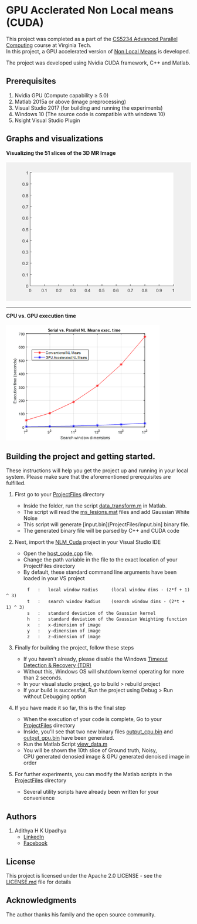 # GPU Acclerated Non Local means (CUDA)

This project was completed as a part of the [CS5234 Advanced Parallel Computing](https://www.cs.vt.edu/graduate/courses/CS5234) course at Virginia Tech.<br/>
In this project, a GPU accelerated version of [Non Local Means](Non%20Local%20Means%20Paper.pdf) is developed.

The project was developed using Nvidia CUDA framework, C++ and Matlab.

## Prerequisites

1. Nvidia GPU (Compute capability ≥ 5.0)
2. Matlab 2015a or above (image preprocessing)
3. Visual Studio 2017 (for building and running the experiments)
4. Windows 10 (The source code is compatible with windows 10)
5. Nsight Visual Studio Plugin

## Graphs and visualizations

<strong>Visualizing the 51 slices of the 3D MR Image</strong><br/><br/>
<img src="https://github.com/hkuadithya/GPU-non-local-means/blob/master/Extras/myfile.gif" width="600">
<br/><hr/>
<strong>CPU vs. GPU execution time</strong><br/><br/>
![Graphical representation](Extras/GPU_vs_CPU.png)
<br/>

## Building the project and getting started.

These instructions will help you get the project up and running in your local system. 
Please make sure that the aforementioned prerequisites are fulfilled.

1. First go to your [ProjectFiles](ProjectFiles) directory
	- Inside the folder, run the script [data_transform.m](ProjectFiles/data_transform.m) in Matlab.
	- The script will read the [ms_lesions.mat](ProjectFiles/ms_lesions.m) files and add Gaussian White Noise
	- This script will generate [input.bin](ProjectFiles/input.bin] binary file.
	- The generated binary file will be parsed by C++ and CUDA code

2. Next, import the [NLM_Cuda](NLM_Cuda) project in your Visual Studio IDE 
	- Open the [host_code.cpp](NLM_Cuda/NLM_Cuda/host_code.cpp) file.
	- Change the path variable in the file to the exact location of your ProjectFiles directory
	- By default, these standard command line arguments have been loaded in your VS project

```
		f	:	local window Radius 	(local window dims - (2*f + 1) ^ 3)
		t	:	search window Radius	(search window dims - (2*t + 1) ^ 3)
		s	:	standard deviation of the Gaussian kernel
		h	:	standard deviation of the Gaussian Weighting function
		x	:	x-dimension of image
		y	:	y-dimension of image
		z	:	z-dimension of image
```
	
3. Finally for building the project, follow these steps
	- If you haven't already, please disable the Windows [Timeout Detection & Recovery (TDR)](http://developer.download.nvidia.com/NsightVisualStudio/2.2/Documentation/UserGuide/HTML/Content/Timeout_Detection_Recovery.htm)
	- Without this, Windows OS will shutdown kernel operating for more than 2 seconds.
	- In your visual studio project, go to build > rebuild project
	- If your build is successful, Run the project using Debug > Run without Debugging option

4. If you have made it so far, this is the final step
	- When the execution of your code is complete, Go to your [ProjectFiles](ProjectFiles) directory
	- Inside, you'll see that two new binary files [output_cpu.bin](ProjectFiles/output_cpu.bin) and [output_gpu.bin](ProjectFiles/output_gpu.bin) have been generated.
	- Run the Matlab Script [view_data.m](ProjectFiles/view_data.m)
	- You will be shown the 10th slice of Ground truth, Noisy, <br/>CPU generated denosied image & GPU generated denoised image in order
	
5. For further experiments, you can modify the Matlab scripts in the [ProjectFiles](ProjectFiles) directory
	- Several utility scripts have already been written for your convenience


## Authors

1. Adithya H K Upadhya
  	- [LinkedIn](https://in.linkedin.com/in/adithya-upadhya-2021b582)
  	- [Facebook](https://www.facebook.com/hkuadithya)


## License

This project is licensed under the Apache 2.0 LICENSE - see the [LICENSE.md](LICENSE.md) file for details

## Acknowledgments

The author thanks his family and the open source community.

